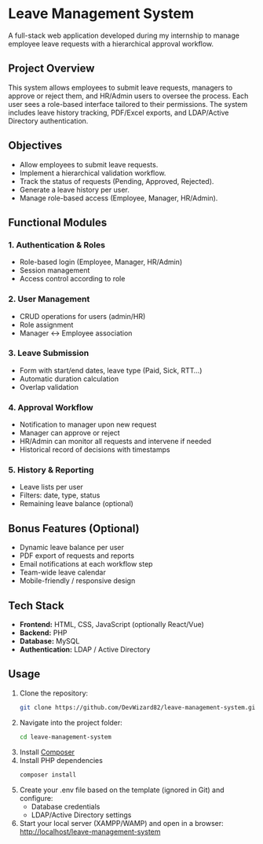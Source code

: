 # Leave Management System

A full-stack web application developed during my internship to manage employee leave requests with a hierarchical approval workflow.

## Project Overview
This system allows employees to submit leave requests, managers to approve or reject them, and HR/Admin users to oversee the process. Each user sees a role-based interface tailored to their permissions. The system includes leave history tracking, PDF/Excel exports, and LDAP/Active Directory authentication.

## Objectives
- Allow employees to submit leave requests.
- Implement a hierarchical validation workflow.
- Track the status of requests (Pending, Approved, Rejected).
- Generate a leave history per user.
- Manage role-based access (Employee, Manager, HR/Admin).

## Functional Modules

### 1. Authentication & Roles
- Role-based login (Employee, Manager, HR/Admin)
- Session management
- Access control according to role

### 2. User Management
- CRUD operations for users (admin/HR)
- Role assignment
- Manager ↔ Employee association

### 3. Leave Submission
- Form with start/end dates, leave type (Paid, Sick, RTT…)
- Automatic duration calculation
- Overlap validation

### 4. Approval Workflow
- Notification to manager upon new request
- Manager can approve or reject
- HR/Admin can monitor all requests and intervene if needed
- Historical record of decisions with timestamps

### 5. History & Reporting
- Leave lists per user
- Filters: date, type, status
- Remaining leave balance (optional)

## Bonus Features (Optional)
- Dynamic leave balance per user
- PDF export of requests and reports
- Email notifications at each workflow step
- Team-wide leave calendar
- Mobile-friendly / responsive design

## Tech Stack
- **Frontend:** HTML, CSS, JavaScript (optionally React/Vue)  
- **Backend:** PHP  
- **Database:** MySQL  
- **Authentication:** LDAP / Active Directory

## Usage
1. Clone the repository:  
   ```bash
   git clone https://github.com/DevWizard82/leave-management-system.git
2. Navigate into the project folder:
   ```bash
   cd leave-management-system
3. Install [Composer](https://getcomposer.org/Composer-Setup.exe)
4. Install PHP dependencies
   ```bash
   composer install
5. Create your .env file based on the template (ignored in Git) and configure:
   + Database credentials
   + LDAP/Active Directory settings
6. Start your local server (XAMPP/WAMP) and open in a browser: [http://localhost/leave-management-system](http://localhost/leave-management-system)

   
